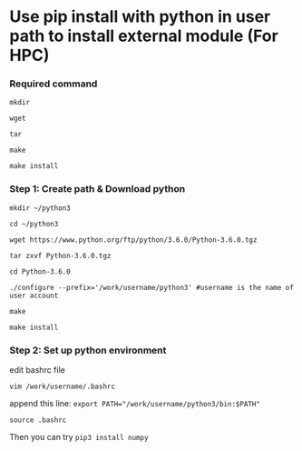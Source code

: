 # Use pip install with python in user path to install external module (For HPC)

### Required command  ###
 
```
mkdir

wget

tar

make

make install

```

### Step 1: Create path & Download python  ###
 
```
mkdir ~/python3

cd ~/python3

wget https://www.python.org/ftp/python/3.6.0/Python-3.6.0.tgz

tar zxvf Python-3.6.0.tgz

cd Python-3.6.0

./configure --prefix='/work/username/python3' #username is the name of user account

make

make install

```


### Step 2: Set up python environment  ###

edit bashrc file

`vim /work/username/.bashrc`

append this line: `export PATH="/work/username/python3/bin:$PATH"`

`source .bashrc`

Then you can try `pip3 install numpy`

